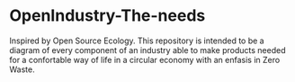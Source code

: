 # OpenIndustry-The-needs
Inspired by Open Source Ecology. This repository is intended to be a diagram of every component of an industry able to make products needed for a confortable way of life in a circular economy with an enfasis in Zero Waste.
